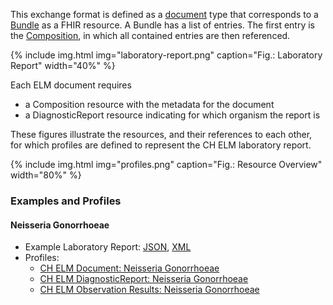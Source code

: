 This exchange format is defined as a [document](https://hl7.org/fhir/R4/documents.html) type that corresponds to a [Bundle](https://hl7.org/fhir/R4/bundle.html) as a FHIR resource. A Bundle has a list of entries. The first entry is the [Composition](https://hl7.org/fhir/R4/composition.html), in which all contained entries are then referenced.

{% include img.html img="laboratory-report.png" caption="Fig.: Laboratory Report" width="40%" %}

Each ELM document requires

- a Composition resource with the metadata for the document
- a DiagnosticReport resource indicating for which organism the report is

These figures illustrate the resources, and their references to each other, for which profiles are defined to represent the CH ELM laboratory report.

{% include img.html img="profiles.png" caption="Fig.: Resource Overview" width="80%" %}

### Examples and Profiles

#### Neisseria Gonorrhoeae
* Example Laboratory Report: [JSON](Bundle-1Doc-NeisseriaGonorrhoeae.json.html), [XML](Bundle-1Doc-NeisseriaGonorrhoeae.xml.html)
* Profiles:
   * [CH ELM Document: Neisseria Gonorrhoeae](StructureDefinition-ch-elm-document-neisseria-gonorrhoeae.html)
   * [CH ELM DiagnosticReport: Neisseria Gonorrhoeae](StructureDefinition-ch-elm-diagnosticreport-neisseria-gonorrhoeae.html)
   * [CH ELM Observation Results: Neisseria Gonorrhoeae](StructureDefinition-ch-elm-observation-results-neisseria-gonorrhoeae.html)

